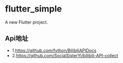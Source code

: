 # flutter_simple

A new Flutter project.

## Api地址
+ 1.https://github.com/fython/BilibiliAPIDocs
+ 2.https://github.com/SocialSisterYi/bilibili-API-collect

